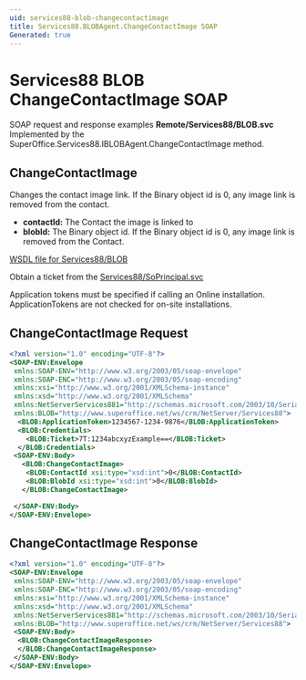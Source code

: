 ```yaml
---
uid: services88-blob-changecontactimage
title: Services88.BLOBAgent.ChangeContactImage SOAP
Generated: true
---
```


# Services88 BLOB ChangeContactImage SOAP

SOAP request and response examples **Remote/Services88/BLOB.svc**
Implemented by the <see cref="M:SuperOffice.Services88.IBLOBAgent.ChangeContactImage">SuperOffice.Services88.IBLOBAgent.ChangeContactImage</see> method.

## ChangeContactImage

Changes the contact image link. If the Binary object id is 0, any image link is removed from the contact.

* **contactId:** The Contact the image is linked to
* **blobId:** The Binary object id. If the Binary object id is 0, any image link is removed from the Contact.



[WSDL file for Services88/BLOB](../Services88-BLOB.md)

Obtain a ticket from the [Services88/SoPrincipal.svc](../SoPrincipal/SoPrincipal.md)

Application tokens must be specified if calling an Online installation. ApplicationTokens are not checked for on-site installations.

## ChangeContactImage Request

```xml
<?xml version="1.0" encoding="UTF-8"?>
<SOAP-ENV:Envelope
 xmlns:SOAP-ENV="http://www.w3.org/2003/05/soap-envelope"
 xmlns:SOAP-ENC="http://www.w3.org/2003/05/soap-encoding"
 xmlns:xsi="http://www.w3.org/2001/XMLSchema-instance"
 xmlns:xsd="http://www.w3.org/2001/XMLSchema"
 xmlns:NetServerServices881="http://schemas.microsoft.com/2003/10/Serialization/"
 xmlns:BLOB="http://www.superoffice.net/ws/crm/NetServer/Services88">
  <BLOB:ApplicationToken>1234567-1234-9876</BLOB:ApplicationToken>
  <BLOB:Credentials>
    <BLOB:Ticket>7T:1234abcxyzExample==</BLOB:Ticket>
  </BLOB:Credentials>
 <SOAP-ENV:Body>
   <BLOB:ChangeContactImage>
    <BLOB:ContactId xsi:type="xsd:int">0</BLOB:ContactId>
    <BLOB:BlobId xsi:type="xsd:int">0</BLOB:BlobId>
   </BLOB:ChangeContactImage>

 </SOAP-ENV:Body>
</SOAP-ENV:Envelope>

```


## ChangeContactImage Response

```xml
<?xml version="1.0" encoding="UTF-8"?>
<SOAP-ENV:Envelope
 xmlns:SOAP-ENV="http://www.w3.org/2003/05/soap-envelope"
 xmlns:SOAP-ENC="http://www.w3.org/2003/05/soap-encoding"
 xmlns:xsi="http://www.w3.org/2001/XMLSchema-instance"
 xmlns:xsd="http://www.w3.org/2001/XMLSchema"
 xmlns:NetServerServices881="http://schemas.microsoft.com/2003/10/Serialization/"
 xmlns:BLOB="http://www.superoffice.net/ws/crm/NetServer/Services88">
 <SOAP-ENV:Body>
  <BLOB:ChangeContactImageResponse>
  </BLOB:ChangeContactImageResponse>
 </SOAP-ENV:Body>
</SOAP-ENV:Envelope>

```

